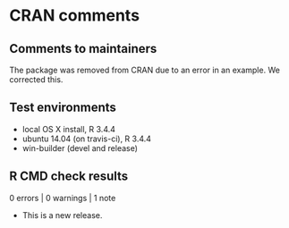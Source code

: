 # CRAN comments

## Comments to maintainers

The package was removed from CRAN due to an error in an example. We corrected this.

## Test environments
* local OS X install, R 3.4.4
* ubuntu 14.04 (on travis-ci), R 3.4.4
* win-builder (devel and release)

## R CMD check results

0 errors | 0 warnings | 1 note

* This is a new release.
